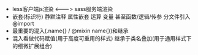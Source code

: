 - less客户端js渲染 <---> sass服务端渲染
- 嵌套(标识符) 静默注释  属性嵌套  运算 变量  甚至函数/逻辑/传参 分文件引入@import  
- 最重要的混入(.name{} / @mixin name{})和继承
- 混入看做代码赋值(用于高度可重用的样式) 继承于类名叠加(用于通用样式下的细微扩展组合) 